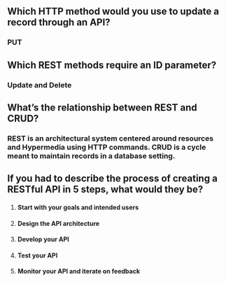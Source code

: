 

## Which HTTP method would you use to update a record through an API?

### PUT

## Which REST methods require an ID parameter?

### Update and Delete


## What’s the relationship between REST and CRUD?

### REST is an architectural system centered around resources and Hypermedia using HTTP commands. CRUD is a cycle meant to maintain records in a database setting.


## If you had to describe the process of creating a RESTful API in 5 steps, what would they be?

1. #### Start with your goals and intended users
2. #### Design the API architecture
3. #### Develop your API
4. #### Test your API
5. #### Monitor your API and iterate on feedback